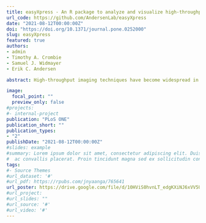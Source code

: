 ```yaml
---
title: easyXpress - An R package to analyze and visualize high-throughput C. elegans microscopy data generated using CellProfiler
url_code: https://github.com/AndersenLab/easyXpress
date: "2021-08-12T00:00:00Z"
doi: "https://doi.org/10.1371/journal.pone.0252000"
slug: easyXpress
featured: true
authors:
- admin
- Timothy A. Crombie
- Samuel J. Widmayer
- Erik C. Andersen

abstract: High-throughput imaging techniques have become widespread in many fields of biology. These powerful platforms generate large quantities of data that can be difficult to process and visualize efficiently using existing tools. We developed easyXpress to process and review *C. elegans* high-throughput microscopy data in the R environment. The package provides a logical workflow for the reading, analysis, and visualization of data generated using CellProfiler’s WormToolbox. We equipped easyXpress with powerful functions to customize the filtering of noise in data, specifically by identifying and removing objects that deviate from expected animal measurements. This flexibility in data filtering allows users to optimize their analysis pipeline to match their needs. In addition, easyXpress includes tools for generating detailed visualizations, allowing the user to interactively compare summary statistics across wells and plates with ease. Researchers studying *C. elegans* benefit from this streamlined and extensible package as it is complementary to CellProfiler and leverages the R environment to rapidly process and analyze large high-throughput imaging datasets.

image: 
  focal_point: ""
  preview_only: false
#projects:
#- internal-project
publication: "PLoS ONE"
publication_short: ""
publication_types:
- "2"
publishDate: "2021-08-12T00:00:00Z"
#slides: example
#summary: Lorem ipsum dolor sit amet, consectetur adipiscing elit. Duis posuere tellus
#  ac convallis placerat. Proin tincidunt magna sed ex sollicitudin condimentum.
tags:
#- Source Themes
#url_dataset: '#'
#url_pdf: https://rpubs.com/jnyaanga/765641
url_poster: https://drive.google.com/file/d/10HViS0hvnLT_edgKXiNJ6xVV5UwprNlb/view?usp=sharing
#url_project: 
#url_slides: ""
#url_source: '#'
#url_video: '#'
---
```

